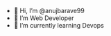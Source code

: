 - 👋 Hi, I’m @anujbarave99
- 👀 I’m Web Developer
- 🌱 I’m currently learning Devops

<!---
anujbarave99/anujbarave99 is a ✨ special ✨ repository because its `README.md` (this file) appears on your GitHub profile.
You can click the Preview link to take a look at your changes.
--->
